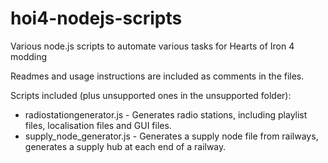 # hoi4-nodejs-scripts
Various node.js scripts to automate various tasks for Hearts of Iron 4 modding

Readmes and usage instructions are included as comments in the files. 

Scripts included (plus unsupported ones in the unsupported folder):

- radiostationgenerator.js - Generates radio stations, including playlist files, localisation files and GUI files.
- supply_node_generator.js - Generates a supply node file from railways, generates a supply hub at each end of a railway.